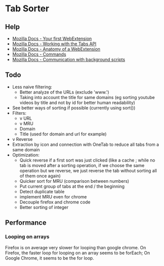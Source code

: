 # Tab Sorter

## Help
- [Mozilla Docs - Your first WebExtension](https://developer.mozilla.org/en/docs/Mozilla/Add-ons/WebExtensions/Your_first_WebExtension)
- [Mozilla Docs - Working with the Tabs API](https://developer.mozilla.org/en-US/docs/Mozilla/Add-ons/WebExtensions/Working_with_the_Tabs_API)
- [Mozilla Docs - Anatomy of a WebExtension](https://developer.mozilla.org/fr/docs/Mozilla/Add-ons/WebExtensions/Anatomy_of_a_WebExtension#Background_scripts)
- [Mozilla Docs - Commands](https://developer.mozilla.org/fr/docs/Mozilla/Add-ons/WebExtensions/manifest.json/commands)
- [Mozilla Docs - Communication with background scripts](https://developer.mozilla.org/fr/docs/Mozilla/Add-ons/WebExtensions/Content_scripts#Communication_avec_les_scripts_darri%C3%A8re-plan)
## Todo
- Less naive filtering:
  - Better analyze of the URLs (exclude 'www.')
  - Taking into account the title for same domains (eg sorting youtube videos by title and not by id for better human readability)
- See better ways of sorting if possible (currently using sort())
- Filters:
  - v URL
  - v MRU
  - Domain
  - Title (used for domain and url for example)
- v Reverse
- Extraction by icon and connection with OneTab to reduce all tabs from a same domain
- Optimization:
  - Quick reverse if a first sort was just clicked
   (like a cache ; while no tab is moved after a sorting operation, if we choose the same operation but we reverse, we just reverse the tab without sorting all of them once again)
  - Quicker sort for MRU (comparison between numbers)
  - Put current group of tabs at the end / the beginning
  - Detect duplicate table
  - implement MRU even for chrome
  - Decouple firefox and chrome code
  - Better sorting of integer

## Performance

### Looping on arrays

Firefox is on average very slower for looping than google chrome.
On Firefox, the faster loop for looping on an array seems to be forEach;
On Google Chrome, it seems to be the for loop.
